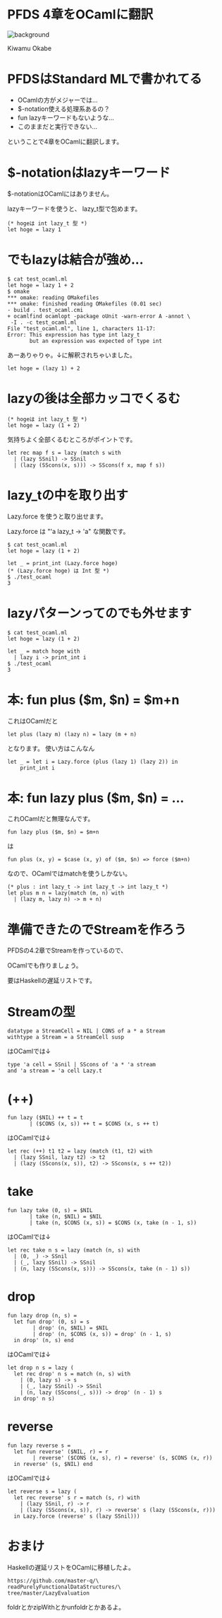 # PFDS 4章をOCamlに翻訳
![background](debian.png)

Kiwamu Okabe

# PFDSはStandard MLで書かれてる

* OCamlの方がメジャーでは...
* $-notation使える処理系あるの？
* fun lazyキーワードもないような...
* このままだと実行できない...

ということで4章をOCamlに翻訳します。

# $-notationはlazyキーワード

$-notationはOCamlにはありません。

lazyキーワードを使うと、
lazy_t型で包めます。

~~~ {.text}
(* hogeは int lazy_t 型 *)
let hoge = lazy 1
~~~

# でもlazyは結合が強め...

~~~ {.text}
$ cat test_ocaml.ml
let hoge = lazy 1 + 2
$ omake
*** omake: reading OMakefiles
*** omake: finished reading OMakefiles (0.01 sec)
- build . test_ocaml.cmi
+ ocamlfind ocamlopt -package oUnit -warn-error A -annot \
 -I . -c test_ocaml.ml
File "test_ocaml.ml", line 1, characters 11-17:
Error: This expression has type int lazy_t
       but an expression was expected of type int
~~~

あーありゃりゃ。↓に解釈されちゃいました。

~~~ {.text}
let hoge = (lazy 1) + 2
~~~

# lazyの後は全部カッコでくるむ

~~~ {.text}
(* hogeは int lazy_t 型 *)
let hoge = lazy (1 + 2)
~~~

気持ちよく全部くるむところがポイントです。

~~~ {.text}
let rec map f s = lazy (match s with
  | (lazy SSnil) -> SSnil
  | (lazy (SScons(x, s))) -> SScons(f x, map f s))
~~~

# lazy_tの中を取り出す

Lazy.force を使うと取り出せます。

Lazy.force は "'a lazy_t -> 'a" な関数です。

~~~ {.text}
$ cat test_ocaml.ml
let hoge = lazy (1 + 2)

let _ = print_int (Lazy.force hoge)
(* (Lazy.force hoge) は Int 型 *)
$ ./test_ocaml
3
~~~

# lazyパターンってのでも外せます

~~~ {.text}
$ cat test_ocaml.ml
let hoge = lazy (1 + 2)

let _ = match hoge with
  | lazy i -> print_int i
$ ./test_ocaml
3
~~~

# 本: fun plus ($m, $n) = $m+n

これはOCamlだと

~~~ {.text}
let plus (lazy m) (lazy n) = lazy (m + n)
~~~

となります。
使い方はこんなん

~~~ {.text}
let _ = let i = Lazy.force (plus (lazy 1) (lazy 2)) in
	print_int i
~~~

# 本: fun lazy plus ($m, $n) = ...

これOCamlだと無理なんです。

~~~ {.text}
fun lazy plus ($m, $n) = $m+n
~~~

は

~~~ {.text}
fun plus (x, y) = $case (x, y) of ($m, $n) => force ($m+n)
~~~

なので、OCamlではmatchを使うしかない。

~~~ {.text}
(* plus : int lazy_t -> int lazy_t -> int lazy_t *)
let plus m n = lazy(match (m, n) with
  | (lazy m, lazy n) -> m + n)
~~~

# 準備できたのでStreamを作ろう

PFDSの4.2章でStreamを作っているので、

OCamlでも作りましょう。

要はHaskellの遅延リストです。

# Streamの型

~~~ {.text}
datatype a StreamCell = NIL | CONS of a * a Stream
withtype a Stream = a StreamCell susp
~~~

はOCamlでは↓

~~~ {.text}
type 'a cell = SSnil | SScons of 'a * 'a stream
and 'a stream = 'a cell Lazy.t
~~~

# (++)

~~~ {.text}
fun lazy ($NIL) ++ t = t
       | ($CONS (x, s)) ++ t = $CONS (x, s ++ t)
~~~

はOCamlでは↓

~~~ {.text}
let rec (++) t1 t2 = lazy (match (t1, t2) with
  | (lazy SSnil, lazy t2) -> t2
  | (lazy (SScons(x, s)), t2) -> SScons(x, s ++ t2))
~~~

# take

~~~ {.text}
fun lazy take (0, s) = $NIL
       | take (n, $NIL) = $NIL
       | take (n, $CONS (x, s)) = $CONS (x, take (n - 1, s))
~~~

はOCamlでは↓

~~~ {.text}
let rec take n s = lazy (match (n, s) with
  | (0, _) -> SSnil
  | (_, lazy SSnil) -> SSnil
  | (n, lazy (SScons(x, s))) -> SScons(x, take (n - 1) s))
~~~

# drop

~~~ {.text}
fun lazy drop (n, s) =
  let fun drop' (0, s) = s
        | drop' (n, $NIL) = $NIL
        | drop' (n, $CONS (x, s)) = drop' (n - 1, s)
  in drop' (n, s) end
~~~

はOCamlでは↓

~~~ {.text}
let drop n s = lazy (
  let rec drop' n s = match (n, s) with
    | (0, lazy s) -> s
    | (_, lazy SSnil) -> SSnil
    | (n, lazy (SScons(_, s))) -> drop' (n - 1) s
  in drop' n s)
~~~

# reverse

~~~ {.text}
fun lazy reverse s =
  let fun reverse' ($NIL, r) = r
        | reverse' ($CONS (x, s), r) = reverse' (s, $CONS (x, r))
  in reverse' (s, $NIL) end
~~~

はOCamlでは↓

~~~ {.text}
let reverse s = lazy (
  let rec reverse' s r = match (s, r) with
    | (lazy SSnil, r) -> r
    | (lazy (SScons(x, s)), r) -> reverse' s (lazy (SScons(x, r)))
  in Lazy.force (reverse' s (lazy SSnil)))
~~~

# おまけ

Haskellの遅延リストをOCamlに移植したよ。

~~~ {.text}
https://github.com/master-q/\
readPurelyFunctionalDataStructures/\
tree/master/LazyEvaluation
~~~

foldrとかzipWithとかunfoldrとかあるよ。
